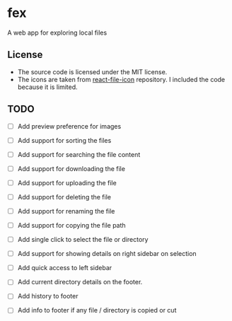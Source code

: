 # fex
A web app for exploring local files

## License
- The source code is licensed under the MIT license.
- The icons are taken from [react-file-icon](https://github.com/corygibbons/react-file-icon/) repository. I included the code because it is limited.


## TODO
- [ ] Add preview preference for images
- [ ] Add support for sorting the files
- [ ] Add support for searching the file content
- [ ] Add support for downloading the file
- [ ] Add support for uploading the file
- [ ] Add support for deleting the file
- [ ] Add support for renaming the file
- [ ] Add support for copying the file path
- [ ] Add single click to select the file or directory
- [ ] Add support for showing details on right sidebar on selection 
- [ ] Add quick access to left sidebar 
- [ ] Add current directory details on the footer.
- [ ] Add history to footer 
- [ ] Add info to footer if any file / directory is copied or cut


